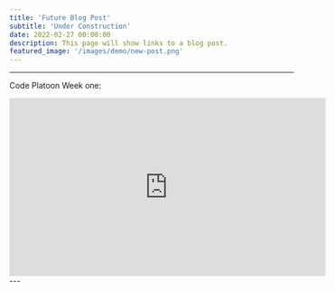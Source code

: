 ```yaml
---
title: 'Future Blog Post'
subtitle: 'Under Construction' 
date: 2022-02-27 00:00:00
description: This page will show links to a blog post.
featured_image: '/images/demo/new-post.png'
---
```



---
Code Platoon Week one:
<iframe width="560" height="315" src="https://www.youtube.com/embed/bzf2JuR9_zQ" title="YouTube video player" frameborder="0" allow="accelerometer; autoplay; clipboard-write; encrypted-media; gyroscope; picture-in-picture" allowfullscreen></iframe>
---

